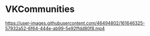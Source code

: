 # VKCommunities


https://user-images.githubusercontent.com/46494802/161646325-57932a52-6f64-444e-ab99-5e92ffdd80f8.mp4

